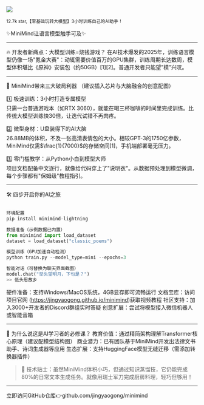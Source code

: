<img src="/assets/image/250226-minimind.png"/>

<small>12.7k star,【零基础玩转大模型】3小时训练自己的AI助手！</small>



✨MiniMind让语言模型触手可及✨

---

🔥 开发者新痛点：大模型训练=烧钱游戏？
在AI技术爆发的2025年，训练语言模型仍像一场"氪金大赛"：动辄需要价值百万的GPU集群，训练周期长达数周，模型体积堪比《原神》安装包（约50GB）[1][2]。普通开发者只能望"模"兴叹。

---

🚀 MiniMind带来三大破局利器
（建议插入芯片与大脑融合的创意配图）

1️⃣ 极速训练：3小时打造专属模型  
只需一台普通游戏本（如RTX 3060），就能在喝三杯咖啡的时间里完成训练。比传统大模型训练快30倍，让迭代试错不再肉疼。

2️⃣ 微型身材：U盘装得下的AI大脑  
26.88MB的体积，不及一张高清表情包的大小。相较GPT-3的1750亿参数，MiniMind仅需$\frac{1}{7000}$的存储空间[1]，手机端部署毫无压力。

3️⃣ 零门槛教学：从Python小白到模型大师  
项目文档配备中文逐行，就像给代码穿上了"说明衣"。从数据预处理到模型微调，每个步骤都有"保姆级"教程指引。

---

🛠️ 四步开启你的AI之旅
```python

环境配置
pip install minimind-lightning

数据准备（示例数据已内置）
from minimind import load_dataset
dataset = load_dataset("classic_poems")

模型训练（GPU加速自动检测）
python train.py --model_type=mini --epochs=3

智能对话（可替换为聊天界面截图）
model.chat("举头望明月，下句是？")
>> 低头思故乡
```

硬件准备：支持Windows/MacOS系统，4GB显存即可流畅运行
文档宝库：访问项目官网 (https://jingyaogong.github.io/minimind)获取视频教程
社区支持：加入3000+开发者的Discord群组实时答疑
创意扩展：尝试将模型接入微信机器人或智能音箱

---

🌟 为什么说这是AI学习者的必修课？
教育价值：通过精简架构理解Transformer核心原理（建议配模型结构图）
商业潜力：已有团队基于MiniMind开发出法律文书助手、诗词生成器等应用
生态扩展：支持HuggingFace模型无缝迁移（需添加转换器插件）

> 📌 技术贴士：虽然MiniMind体积小巧，但通过知识蒸馏技，它仍能完成80%的日常文本生成任务。就像用瑞士军刀完成厨房料理，轻巧但够用！

---

立即访问GitHub仓库👉github.com/jingyaogong/minimind 
